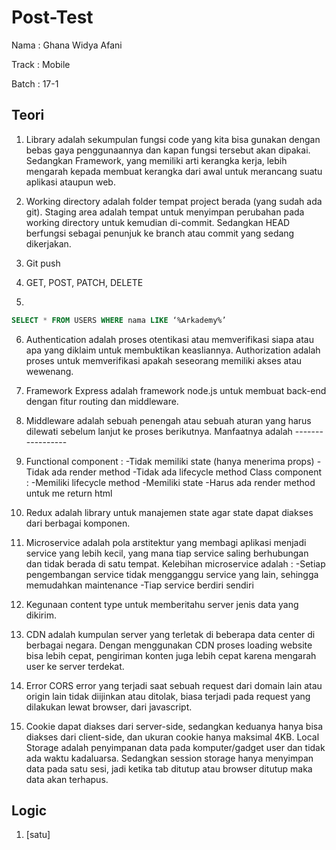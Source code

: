 # Post-Test

Nama : Ghana Widya Afani

Track : Mobile

Batch : 17-1

## Teori

1. Library adalah sekumpulan fungsi code yang kita bisa gunakan dengan bebas gaya penggunaannya dan kapan fungsi tersebut akan dipakai. Sedangkan Framework, yang memiliki arti kerangka kerja, lebih mengarah kepada membuat kerangka dari awal untuk merancang suatu aplikasi ataupun web.

2. Working directory adalah folder tempat project berada (yang sudah ada git). Staging area adalah tempat untuk menyimpan perubahan pada working directory untuk kemudian di-commit. Sedangkan HEAD berfungsi sebagai penunjuk ke branch atau commit yang sedang dikerjakan.

3. Git push

4. GET, POST, PATCH, DELETE

5.

```SQL
SELECT * FROM USERS WHERE nama LIKE ‘%Arkademy%’
```

6. Authentication adalah proses otentikasi atau memverifikasi siapa atau apa yang diklaim untuk membuktikan keasliannya. Authorization adalah proses untuk memverifikasi apakah seseorang memiliki akses atau wewenang.

7. Framework Express adalah framework node.js untuk membuat back-end dengan fitur routing dan middleware.

8. Middleware adalah sebuah penengah atau sebuah aturan yang harus dilewati sebelum lanjut ke proses berikutnya. Manfaatnya adalah -----------------

9. Functional component :
   -Tidak memiliki state (hanya menerima props)
   -Tidak ada render method
   -Tidak ada lifecycle method
   Class component :
   -Memiliki lifecycle method
   -Memiliki state
   -Harus ada render method untuk me return html

10. Redux adalah library untuk manajemen state agar state dapat diakses dari berbagai komponen.

11. Microservice adalah pola arstitektur yang membagi aplikasi menjadi service yang lebih kecil, yang mana tiap service saling berhubungan dan tidak berada di satu tempat. Kelebihan microservice adalah :
    -Setiap pengembangan service tidak mengganggu service yang lain, sehingga memudahkan maintenance
    -Tiap service berdiri sendiri

12. Kegunaan content type untuk memberitahu server jenis data yang dikirim.

13. CDN adalah kumpulan server yang terletak di beberapa data center di berbagai negara. Dengan menggunakan CDN proses loading website bisa lebih cepat, pengiriman konten juga lebih cepat karena mengarah user ke server terdekat.

14. Error CORS error yang terjadi saat sebuah request dari domain lain atau origin lain tidak diijinkan atau ditolak, biasa terjadi pada request yang dilakukan lewat browser, dari javascript.

15. Cookie dapat diakses dari server-side, sedangkan keduanya hanya bisa diakses dari client-side, dan ukuran cookie hanya maksimal 4KB. Local Storage adalah penyimpanan data pada komputer/gadget user dan tidak ada waktu kadaluarsa. Sedangkan session storage hanya menyimpan data pada satu sesi, jadi ketika tab ditutup atau browser ditutup maka data akan terhapus.

## Logic

1. [satu]

